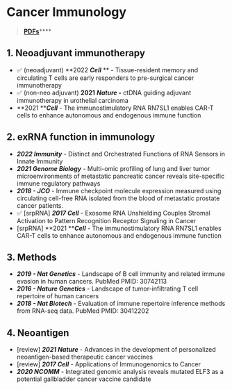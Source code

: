 # Cancer Immunology

> [**PDFs**](https://cloud.tsinghua.edu.cn/d/07d2b19d6b284ebea5ea/?p=%2F1.%20Precision%20Medicine\&mode=list)****

## **1.** Neoadjuvant i**mmunotherapy**

* ✅ (neoadjuvant) **2022 **_**Cell**_** ** - Tissue-resident memory and circulating T cells are early responders to pre-surgical cancer immunotherapy
* ✅ (non-neo adjuvant) **2021** _**Nature -**_ ctDNA guiding adjuvant immunotherapy in urothelial carcinoma
* **2021 **_**Cell**_ - The immunostimulatory RNA RN7SL1 enables CAR-T cells to enhance autonomous and endogenous immune function

## **2. exRNA function in immunology**

* _**2022 Immunity**_ - Distinct and Orchestrated Functions of RNA Sensors in Innate Immunity
* _**2021 Genome Biology**_ - Multi-omic profiling of lung and liver tumor microenvironments of metastatic pancreatic cancer reveals site-specific immune regulatory pathways
* _**2018 - JCO**_ - Immune checkpoint molecule expression measured using circulating cell-free RNA isolated from the blood of metastatic prostate cancer patients.
* ✅  \[srpRNA] _**2017 Cell**_ - Exosome RNA Unshielding Couples Stromal Activation to Pattern Recognition Receptor Signaling in Cancer
* \[srpRNA] **2021 **_**Cell**_ - The immunostimulatory RNA RN7SL1 enables CAR-T cells to enhance autonomous and endogenous immune function

## **3. Methods**

* _**2019 - Nat Genetics**_ - Landscape of B cell immunity and related immune evasion in human cancers. PubMed PMID: 30742113
* _**2016 - Nature Genetics**_ - Landscape of tumor-infiltrating T cell repertoire of human cancers
* _**2018 - Nat Biotech**_ - Evaluation of immune repertoire inference methods from RNA-seq data. PubMed PMID: 30412202

## 4. Neoantigen

* \[review] _**2021 Nature**_ - Advances in the development of personalized neoantigen-based therapeutic cancer vaccines
* \[review] _**2017 Cell**_ - Applications of Immunogenomics to Cancer
* _**2020 NCOMM**_ - Integrated genomic analysis reveals mutated ELF3 as a potential gallbladder cancer vaccine candidate
